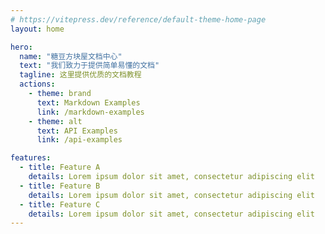 ```yaml
---
# https://vitepress.dev/reference/default-theme-home-page
layout: home

hero:
  name: "糖豆方块屋文档中心"
  text: "我们致力于提供简单易懂的文档"
  tagline: 这里提供优质的文档教程
  actions:
    - theme: brand
      text: Markdown Examples
      link: /markdown-examples
    - theme: alt
      text: API Examples
      link: /api-examples

features:
  - title: Feature A
    details: Lorem ipsum dolor sit amet, consectetur adipiscing elit
  - title: Feature B
    details: Lorem ipsum dolor sit amet, consectetur adipiscing elit
  - title: Feature C
    details: Lorem ipsum dolor sit amet, consectetur adipiscing elit
---
```


